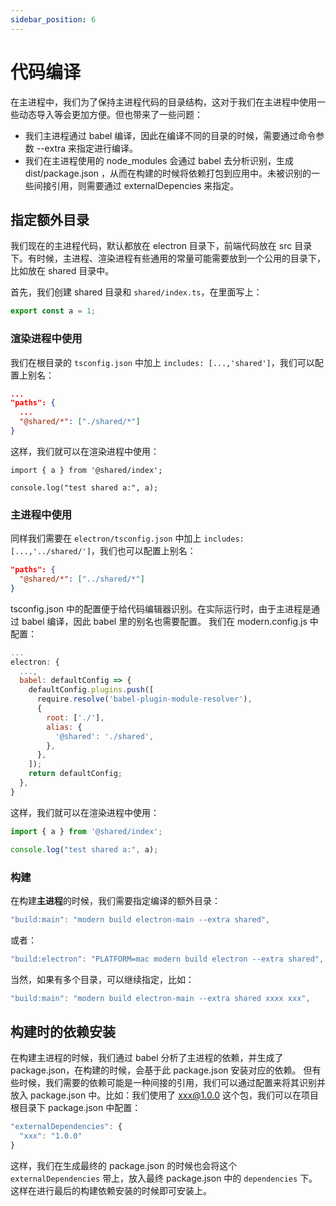 ```yaml
---
sidebar_position: 6
---
```


# 代码编译
在主进程中，我们为了保持主进程代码的目录结构，这对于我们在主进程中使用一些动态导入等会更加方便。但也带来了一些问题：
- 我们主进程通过 babel 编译，因此在编译不同的目录的时候，需要通过命令参数 --extra 来指定进行编译。
- 我们在主进程使用的 node_modules 会通过 babel 去分析识别，生成 dist/package.json ，从而在构建的时候将依赖打包到应用中。未被识别的一些间接引用，则需要通过 externalDepencies 来指定。

## 指定额外目录

我们现在的主进程代码，默认都放在 electron 目录下，前端代码放在 src 目录下。有时候，主进程、渲染进程有些通用的常量可能需要放到一个公用的目录下，比如放在 shared 目录中。

首先，我们创建 shared 目录和 `shared/index.ts`，在里面写上：

```ts
export const a = 1;
```


### 渲染进程中使用

我们在根目录的 `tsconfig.json` 中加上 `includes: [...,'shared']`，我们可以配置上别名：
```json
...
"paths": {
  ...
  "@shared/*": ["./shared/*"]
}
```

这样，我们就可以在渲染进程中使用：
```tsx
import { a } from '@shared/index';

console.log("test shared a:", a);

```


### 主进程中使用

同样我们需要在 `electron/tsconfig.json` 中加上 `includes: [...,'../shared/']`，我们也可以配置上别名：

```json
"paths": {
  "@shared/*": ["../shared/*"]
}
```
tsconfig.json 中的配置便于给代码编辑器识别。在实际运行时，由于主进程是通过 babel 编译，因此 babel 里的别名也需要配置。
我们在 modern.config.js 中配置：

```js
...
electron: {
  ...,
  babel: defaultConfig => {
    defaultConfig.plugins.push([
      require.resolve('babel-plugin-module-resolver'),
      {
        root: ['./'],
        alias: {
          '@shared': './shared',
        },
      },
    ]);
    return defaultConfig;
  },
}
```


这样，我们就可以在渲染进程中使用：
```ts-main.ts
import { a } from '@shared/index';

console.log("test shared a:", a);

```

### 构建
在构建**主进程**的时候，我们需要指定编译的额外目录：

```ts
"build:main": "modern build electron-main --extra shared",
```

或者：

```ts
"build:electron": "PLATFORM=mac modern build electron --extra shared",
```

当然，如果有多个目录，可以继续指定，比如：


```ts
"build:main": "modern build electron-main --extra shared xxxx xxx",
```

## 构建时的依赖安装

在构建主进程的时候，我们通过 babel 分析了主进程的依赖，并生成了 package.json，在构建的时候，会基于此 package.json 安装对应的依赖。
但有些时候，我们需要的依赖可能是一种间接的引用，我们可以通过配置来将其识别并放入 package.json 中。比如：我们使用了 xxx@1.0.0 这个包，我们可以在项目根目录下 package.json 中配置：

```ts
"externalDependencies": {
  "xxx": "1.0.0"
}
```

这样，我们在生成最终的 package.json 的时候也会将这个 `externalDependencies` 带上，放入最终 package.json 中的 `dependencies` 下。这样在进行最后的构建依赖安装的时候即可安装上。

